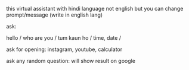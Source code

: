 this virtual assistant with hindi language not english  but you can change prompt/message (write in english lang)

ask: 

hello /
who are you /
tum kaun ho /
time, date /

ask for opening: instagram, youtube, calculator 

ask any random question: will show result on google
